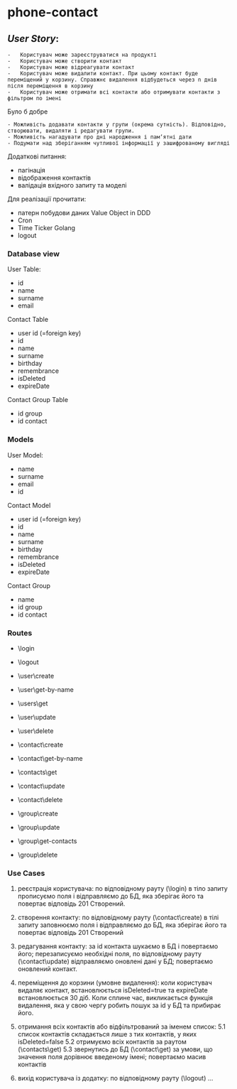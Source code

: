 # phone-contact

## _User Story_:

    -	Користувач може зареєструватися на продукті
    -	Користувач може створити контакт
    -	Користувач може відреагувати контакт
    -	Користувач може видалити контакт. При цьому контакт буде переміщений у корзину. Справжнє видалення відбудеться через n днів після переміщення в корзину
    -	Користувач може отримати всі контакти або отримувати контакти з фільтром по імені

Було б добре

    - Можливість додавати контакти у групи (окрема сутність). Відповідно, створювати, видаляти і редагувати групи.
    - Можливість нагадувати про дні народження і памʼятні дати
    - Подумати над зберіганням чутливої інформації у зашифрованому вигляді

Додаткові питання:

- пагінація
- відображення контактів
- валідація вхідного запиту та моделі

Для реалізації прочитати:

- патерн побудови даних Value Object in DDD
- Cron
- Time Ticker Golang
- logout

### Database view

User Table:

- id
- name
- surname
- email

Contact Table

- user id (=foreign key)
- id
- name
- surname
- birthday
- remembrance
- isDeleted
- expireDate

Contact Group Table

- id group
- id contact

### Models

User Model:

- name
- surname
- email
- id

Contact Model

- user id (=foreign key)
- id
- name
- surname
- birthday
- remembrance
- isDeleted
- expireDate

Contact Group

- name
- id group
- id contact

### Routes

- \login
- \logout

- \user\create
- \user\get-by-name
- \users\get
- \user\update
- \user\delete

- \contact\create
- \contact\get-by-name
- \contacts\get
- \contact\update
- \contact\delete

- \group\create
- \group\update
- \group\get-contacts
- \group\delete

### Use Cases

1. реєстрація користувача: по відповідному рауту (\login) в тіло запиту прописуємо поля і відправляємо до БД, яка зберігає його та повертає відповідь 201 Створений.
2. створення контакту: по відповідному рауту (\contact\create) в тілі запиту заповнюємо поля і відправляємо до БД, яка зберігає його та повертає відповідь 201 Створений
3. редагування контакту: за id контакта шукаємо в БД і повертаємо його; перезаписуємо необхідні поля, по відповідному рауту (\contact\update) відправляємо оновлені дані у БД; повертаємо оновлений контакт.
4. переміщення до корзини (умовне видалення): коли користувач видаляє контакт, встановлюється isDeleted=true та expireDate встановлюється 30 діб. Коли сплине час, викликається функція видалення, яка у свою чергу робить пошук за id у БД та прибирає його.
5. отримання всіх контактів або відфільтрований за іменем список:
   5.1 список контактів складається лише з тих контактів, у яких isDeleted=false
   5.2 отримуємо всіх контактів за раутом (\contacts\get)
   5.3 звернутись до БД (\contact\get) за умови, що значення поля дорівнює введеному імені; повертаємо масив контактів

6. вихід користувача із додатку: по відповідному рауту (\logout) ...


